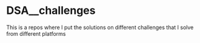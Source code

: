 # DSA__challenges
This is a repos where I put the solutions on different challenges that I solve from different platforms
